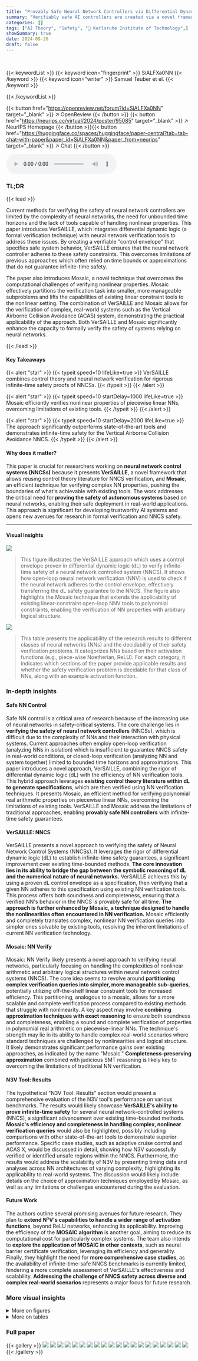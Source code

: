 ```yaml
---
title: "Provably Safe Neural Network Controllers via Differential Dynamic Logic"
summary: "Verifiably safe AI controllers are created via a novel framework, VerSAILLE, which uses differential dynamic logic and open-loop NN verification to prove safety for unbounded time horizons."
categories: []
tags: ["AI Theory", "Safety", "🏢 Karlsruhe Institute of Technology",]
showSummary: true
date: 2024-09-26
draft: false
---
```


<br>

{{< keywordList >}}
{{< keyword icon="fingerprint" >}} SiALFXa0NN {{< /keyword >}}
{{< keyword icon="writer" >}} Samuel Teuber et el. {{< /keyword >}}
 
{{< /keywordList >}}

{{< button href="https://openreview.net/forum?id=SiALFXa0NN" target="_blank" >}}
↗ OpenReview
{{< /button >}}
{{< button href="https://neurips.cc/virtual/2024/poster/95085" target="_blank" >}}
↗ NeurIPS Homepage
{{< /button >}}{{< button href="https://huggingface.co/spaces/huggingface/paper-central?tab=tab-chat-with-paper&paper_id=SiALFXa0NN&paper_from=neurips" target="_blank" >}}
↗ Chat
{{< /button >}}



<audio controls>
    <source src="https://ai-paper-reviewer.com/SiALFXa0NN/podcast.wav" type="audio/wav">
    Your browser does not support the audio element.
</audio>


### TL;DR


{{< lead >}}

Current methods for verifying the safety of neural network controllers are limited by the complexity of neural networks, the need for unbounded time horizons and the lack of tools capable of handling nonlinear properties. This paper introduces VerSAILLE, which integrates differential dynamic logic (a formal verification technique) with neural network verification tools to address these issues. By creating a verifiable "control envelope" that specifies safe system behavior, VerSAILLE ensures that the neural network controller adheres to these safety constraints.  This overcomes limitations of previous approaches which often relied on time bounds or approximations that do not guarantee infinite-time safety. 

The paper also introduces Mosaic, a novel technique that overcomes the computational challenges of verifying nonlinear properties. Mosaic effectively partitions the verification task into smaller, more manageable subproblems and lifts the capabilities of existing linear constraint tools to the nonlinear setting. The combination of VerSAILLE and Mosaic allows for the verification of complex, real-world systems such as the Vertical Airborne Collision Avoidance (ACAS) system, demonstrating the practical applicability of the approach. Both VerSAILLE and Mosaic significantly enhance the capacity to formally verify the safety of systems relying on neural networks.

{{< /lead >}}


#### Key Takeaways

{{< alert "star" >}}
{{< typeit speed=10 lifeLike=true >}} VerSAILLE combines control theory and neural network verification for rigorous infinite-time safety proofs of NNCSs. {{< /typeit >}}
{{< /alert >}}

{{< alert "star" >}}
{{< typeit speed=10 startDelay=1000 lifeLike=true >}} Mosaic efficiently verifies nonlinear properties of piecewise linear NNs, overcoming limitations of existing tools. {{< /typeit >}}
{{< /alert >}}

{{< alert "star" >}}
{{< typeit speed=10 startDelay=2000 lifeLike=true >}} The approach significantly outperforms state-of-the-art tools and demonstrates infinite-time safety for the Vertical Airborne Collision Avoidance NNCS. {{< /typeit >}}
{{< /alert >}}

#### Why does it matter?
This paper is crucial for researchers working on **neural network control systems (NNCSs)** because it presents **VerSAILLE**, a novel framework that allows reusing control theory literature for NNCS verification, and **Mosaic**, an efficient technique for verifying complex NN properties, pushing the boundaries of what's achievable with existing tools.  The work addresses the critical need for **proving the safety of autonomous systems** based on neural networks, enabling their safe deployment in real-world applications. This approach is significant for developing trustworthy AI systems and opens new avenues for research in formal verification and NNCS safety.

------
#### Visual Insights



![](https://ai-paper-reviewer.com/SiALFXa0NN/figures_1_1.jpg)

> This figure illustrates the VerSAILLE approach which uses a control envelope proven in differential dynamic logic (dL) to verify infinite-time safety of a neural network controlled system (NNCS).  It shows how open-loop neural network verification (NNV) is used to check if the neural network adheres to the control envelope, effectively transferring the dL safety guarantee to the NNCS.  The figure also highlights the Mosaic technique that extends the applicability of existing linear-constraint open-loop NNV tools to polynomial constraints, enabling the verification of NN properties with arbitrary logical structure.





![](https://ai-paper-reviewer.com/SiALFXa0NN/tables_2_1.jpg)

> This table presents the applicability of the research results to different classes of neural networks (NNs) and the decidability of their safety verification problems.  It categorizes NNs based on their activation functions (e.g., piece-wise Noetherian, ReLU). For each category, it indicates which sections of the paper provide applicable results and whether the safety verification problem is decidable for that class of NNs, along with an example activation function.





### In-depth insights


#### Safe NN Control
Safe NN control is a critical area of research because of the increasing use of neural networks in safety-critical systems.  The core challenge lies in **verifying the safety of neural network controllers** (NNCSs), which is difficult due to the complexity of NNs and their interaction with physical systems.  Current approaches often employ open-loop verification (analyzing NNs in isolation) which is insufficient to guarantee NNCS safety in real-world conditions, or closed-loop verification (analyzing NN and system together) limited to bounded time horizons and approximations. This paper introduces a novel approach, VerSAILLE, combining the rigor of differential dynamic logic (dL) with the efficiency of NN verification tools. This hybrid approach leverages **existing control theory literature within dL to generate specifications**, which are then verified using NN verification techniques. It presents Mosaic, an efficient method for verifying polynomial real arithmetic properties on piecewise linear NNs, overcoming the limitations of existing tools.  VerSAILLE and Mosaic address the limitations of traditional approaches, enabling **provably safe NN controllers** with infinite-time safety guarantees.

#### VerSAILLE: NNCS
VerSAILLE presents a novel approach to verifying the safety of Neural Network Control Systems (NNCSs).  It leverages the rigor of differential dynamic logic (dL) to establish infinite-time safety guarantees, a significant improvement over existing time-bounded methods. **The core innovation lies in its ability to bridge the gap between the symbolic reasoning of dL and the numerical nature of neural networks.** VerSAILLE achieves this by using a proven dL control envelope as a specification, then verifying that a given NN adheres to this specification using existing NN verification tools.  This process offers both soundness and completeness, ensuring that a verified NN's behavior in the NNCS is provably safe for all time.  **The approach is further enhanced by Mosaic, a technique designed to handle the nonlinearities often encountered in NN verification.** Mosaic efficiently and completely translates complex, nonlinear NN verification queries into simpler ones solvable by existing tools, resolving the inherent limitations of current NN verification technology.

#### Mosaic: NN Verify
Mosaic: NN Verify likely presents a novel approach to verifying neural networks, particularly focusing on handling the complexities of nonlinear arithmetic and arbitrary logical structures within neural network control systems (NNCS).  The core idea seems to revolve around **partitioning complex verification queries into simpler, more manageable sub-queries**, potentially utilizing off-the-shelf linear constraint tools for increased efficiency.  This partitioning, analogous to a mosaic, allows for a more scalable and complete verification process compared to existing methods that struggle with nonlinearity.  A key aspect may involve **combining approximation techniques with exact reasoning** to ensure both soundness and completeness, enabling a sound and complete verification of properties in polynomial real arithmetic on piecewise-linear NNs. The technique's strength may lie in its ability to handle complex real-world scenarios where standard techniques are challenged by nonlinearities and logical structure. It likely demonstrates significant performance gains over existing approaches, as indicated by the name "Mosaic."  **Completeness-preserving approximation** combined with judicious SMT reasoning is likely key to overcoming the limitations of traditional NN verification.

#### N3V Tool: Results
The hypothetical "N3V Tool: Results" section would present a comprehensive evaluation of the N3V tool's performance on various benchmarks.  The results would likely showcase **VerSAILLE's ability to prove infinite-time safety** for several neural network-controlled systems (NNCS), a significant advancement over existing time-bounded methods.  **Mosaic's efficiency and completeness in handling complex, nonlinear verification queries** would also be highlighted, possibly including comparisons with other state-of-the-art tools to demonstrate superior performance.  Specific case studies, such as adaptive cruise control and ACAS X, would be discussed in detail, showing how N3V successfully verified or identified unsafe regions within the NNCS.  Furthermore, the results would address the scalability of N3V by presenting timing data and analyses across NN architectures of varying complexity, highlighting its applicability to real-world systems. The discussion would likely include details on the choice of approximation techniques employed by Mosaic, as well as any limitations or challenges encountered during the evaluation.

#### Future Work
The authors outline several promising avenues for future research.  They plan to **extend N³V's capabilities to handle a wider range of activation functions**, beyond ReLU networks, enhancing its applicability.  Improving the efficiency of the **MOSAIC algorithm** is another goal, aiming to reduce its computational cost for particularly complex systems.  The team also intends to **explore the application of MOSAIC in other contexts**, such as neural barrier certificate verification, leveraging its efficiency and generality.  Finally, they highlight the need for **more comprehensive case studies**, as the availability of infinite-time-safe NNCS benchmarks is currently limited, hindering a more complete assessment of VerSAILLE's effectiveness and scalability.  **Addressing the challenge of NNCS safety across diverse and complex real-world scenarios** represents a major focus for future research.


### More visual insights

<details>
<summary>More on figures
</summary>


![](https://ai-paper-reviewer.com/SiALFXa0NN/figures_5_1.jpg)

> The figure visualizes how Mosaic, a nonlinear verification algorithm, handles nonlinear constraints in NN verification.  It shows the input space partitioned into regions with linear approximations of nonlinear constraints.  The NN's behavior is analyzed in each region, considering reachable outputs. The output space highlights spurious and concrete counterexamples resulting from the linear approximations.  This process aims for completeness and efficiency by combining approximation and SMT reasoning to verify complex properties on piecewise linear NNs.


![](https://ai-paper-reviewer.com/SiALFXa0NN/figures_5_2.jpg)

> This figure illustrates the concept of Mosaic, a novel approach for handling nonlinear open-loop NNV queries. It shows how the input space is partitioned into regions (A1, A2, A3) which contain different linear and non-linear constraints.  The algorithm efficiently addresses the arbitrary logical structure and polynomial constraints found in hybrid systems. Instead of processing all combinations of constraints individually, it partitions the problem into smaller subproblems (azulejos) making the verification process more efficient and practical for real-world applications.


![](https://ai-paper-reviewer.com/SiALFXa0NN/figures_8_1.jpg)

> The figure visualizes the nonlinear verification algorithm Mosaic. It shows how Mosaic handles nonlinear constraints in NN verification by combining approximation with exact reasoning. The input space is partitioned into regions where the NN is locally affine.  Linear approximations of the constraints are generated, and these are used to check if unsafe regions are reachable. If a spurious counterexample is found, it is generalized to an affine region to preserve completeness. The algorithm combines off-the-shelf linear constraint tools with approximation and SMT reasoning to handle arbitrary logical structure in nonlinear constraints.


![](https://ai-paper-reviewer.com/SiALFXa0NN/figures_30_1.jpg)

> This figure shows the state space of the Adaptive Cruise Control (ACC) system with a large neural network (NN). The orange line demarcates the boundary of safe states.  Red areas highlight regions where the NNCS exhibits unsafe behaviors (counterexamples).  The green line illustrates a successful trajectory of the system, while the purple line shows an unsafe trajectory that leads to a collision.  The dots along the trajectories represent individual control decisions.


![](https://ai-paper-reviewer.com/SiALFXa0NN/figures_34_1.jpg)

> The figure visualizes the nonlinear verification algorithm Mosaic. The left side shows the input space with linear and nonlinear constraints. The linear approximations are shown in orange lines. The blue and green areas represent two different input regions. The right side shows the output space with unsafe regions in red and reachable regions in green and blue. The algorithm aims to efficiently verify nonlinear properties by partitioning the input space and using off-the-shelf linear constraint tools for each partition.


![](https://ai-paper-reviewer.com/SiALFXa0NN/figures_34_2.jpg)

> The figure visualizes the nonlinear verification algorithm Mosaic.  It shows how Mosaic handles nonlinear constraints in the verification of neural networks by combining approximation with exact reasoning. The input space is partitioned (creating a 'mosaic'), and linear approximations are used for the nonlinear constraints. This allows lifting off-the-shelf linear constraint tools to the nonlinear setting while maintaining completeness. The figure illustrates how the algorithm identifies spurious counterexamples (spurious CEX) versus concrete counterexamples (concrete CEX) and how it partitions the input and output spaces for efficient verification.


![](https://ai-paper-reviewer.com/SiALFXa0NN/figures_34_3.jpg)

> The figure visualizes the process of the nonlinear verification algorithm Mosaic. The input space is shown on the left, where green and blue areas represent linear and nonlinear constraints, respectively. The algorithm partitions the input space into regions. Each region is analyzed for safety properties. The output space is shown on the right, where red areas indicate unsafe regions. The algorithm identifies concrete counterexamples and generalizes them to counterexample regions. This process combines approximation with exact reasoning to achieve completeness.


![](https://ai-paper-reviewer.com/SiALFXa0NN/figures_35_1.jpg)

> This figure visualizes the nonlinear verification algorithm Mosaic.  The left side shows the input space with linear and nonlinear constraints. The nonlinear constraints are approximated by linear approximations (orange lines around the blue constraint). The input space is partitioned into regions (azulejos), each with its own open-loop NNV query. The right side shows the output space, highlighting spurious and concrete counterexamples. The algorithm determines whether the NN's output reaches unsafe regions, effectively verifying nonlinear properties.


![](https://ai-paper-reviewer.com/SiALFXa0NN/figures_35_2.jpg)

> This figure shows a specific scenario where the Airborne Collision Avoidance Neural Network provides an unsafe advisory, leading to a near mid-air collision (NMAC).  Initially advised to climb, the NN unexpectedly instructs a descent, resulting in a collision six seconds later. The figure highlights the trajectories of both aircraft, illustrating how the NN's unsafe recommendation leads to a dangerous situation. Additional similar examples are detailed in Appendix G of the paper.


![](https://ai-paper-reviewer.com/SiALFXa0NN/figures_35_3.jpg)

> This figure shows an example of an unsafe advisory generated by the Airborne Collision Avoidance Neural Network.  After receiving an advisory to climb, the NN subsequently advises a descent, leading to a near mid-air collision (NMAC) within 6 seconds.  This highlights a failure case where the NN's decision-making process resulted in an unsafe outcome, demonstrating the need for rigorous safety verification.


![](https://ai-paper-reviewer.com/SiALFXa0NN/figures_35_4.jpg)

> This figure shows an example of an unsafe advisory generated by the Airborne Collision Avoidance Neural Network.  After initially advising a climb, the NN subsequently advises a descent, leading to a near mid-air collision (NMAC) within 6 seconds.  This illustrates a failure case where the NN's decision-making process results in an unsafe outcome, highlighting the importance of rigorous verification techniques.


</details>




<details>
<summary>More on tables
</summary>


![](https://ai-paper-reviewer.com/SiALFXa0NN/tables_4_1.jpg)
> This table shows the applicability of the research results to different classes of neural networks (NNs). It demonstrates whether the proposed verification techniques can be applied to each NN class and if the safety verification problem is decidable for each NN class.  The table is organized based on the complexity of the NN, ranging from piece-wise Noetherian to ReLU NNs.  Each row specifies the type of activation function (all fᵢ, Noetherian, Polynomial, Linear), the type of constraints allowed (all qᵢ, FOL<sub>NR</sub>, FOL<sub>R</sub>, FOL<sub>LR</sub>), the sections of the paper where the results apply, whether the safety verification problem is decidable, and an example of an activation function for that class. The table shows that the methods are widely applicable but decidability is proven only for some.

![](https://ai-paper-reviewer.com/SiALFXa0NN/tables_7_1.jpg)
> This table presents the results of verifying the safety of several neural networks used in the Airborne Collision Avoidance System (ACAS) for level flight scenarios. For each neural network, it shows the previous advisory given by the system, whether the system was deemed safe or unsafe by the verification process, the total runtime of the verification, the number of counterexample regions identified (indicating unsafe scenarios), and the time it took to find the first counterexample.  The table demonstrates the effectiveness of the proposed verification approach in identifying and characterizing unsafe regions within the ACAS X system.

![](https://ai-paper-reviewer.com/SiALFXa0NN/tables_18_1.jpg)
> This table shows the applicability of the research results to different classes of neural networks (NNs) and indicates whether safety verification is decidable for each class.  The NN classes are categorized based on the properties of their activation functions.  The table indicates that the methods are applicable to all NNs with piecewise Noetherian activation functions, and that decidability is guaranteed for piecewise polynomial and piecewise linear NNs.  A concrete example of each class and which sections of the paper they relate to is also included.

![](https://ai-paper-reviewer.com/SiALFXa0NN/tables_23_1.jpg)
> This table shows the applicability of the research results to different classes of neural networks and whether the safety verification problem is decidable for each class.  The classes are hierarchical, with each class being a subset of the one above it. The table indicates whether the theoretical results and the implemented tool (N3V) can handle each class, and if the safety verification problem is decidable in each class.

![](https://ai-paper-reviewer.com/SiALFXa0NN/tables_30_1.jpg)
> This table presents the runtimes of the N³V tool for verifying the safety of Adaptive Cruise Control (ACC) neural networks.  It shows the performance for different neural network architectures (ACC, ACC_Large, and a retrained version of ACC_Large) using various approximation levels (linear, N=1, N=2, N=3).  The '#Filtered' column indicates the number of spurious counterexamples that were filtered out by the tool during the verification process. The runtimes are in seconds.

![](https://ai-paper-reviewer.com/SiALFXa0NN/tables_31_1.jpg)
> This table compares the performance of various verification tools on the Adaptive Cruise Control (ACC) benchmark.  It contrasts tools' abilities to handle nonlinearities, the number of configurations tested, the runtime, the proportion of the state space explored, and the verification result (whether safety was proved for a short time or infinitely). N³V, the authors' tool, significantly outperforms others, achieving full state-space verification for infinite time.

![](https://ai-paper-reviewer.com/SiALFXa0NN/tables_32_1.jpg)
> This table compares the number of queries generated by different methods for verifying non-normalized open-loop neural network verification (NNV) queries.  It shows that the MOSAIC approach significantly reduces the number of queries compared to other methods, leading to improved efficiency. The table includes the number of propositionally satisfiable conjunctions, the number of open-loop NNV queries, the number of queries when splitting disjunctions, and the number of SMT calls for each method. This highlights the benefits of the MOSAIC approach in terms of computational cost.

![](https://ai-paper-reviewer.com/SiALFXa0NN/tables_32_2.jpg)
> This table compares the performance of N³V against other state-of-the-art SMT solvers (dReal, Z3, Z3++, CVC5, MathSAT) on two different neural networks: ACC_Large and a retrained version of ACC_Large. The comparison focuses on the time taken to verify or refute the safety properties (represented as 'sat' for satisfiable/safe and 'unsat' for unsatisfiable/unsafe).  It demonstrates N³V's efficiency compared to other SMT solvers, especially for complex safety verification tasks, showing it is able to achieve results within 124 seconds that other tools failed to achieve in 12 hours.

![](https://ai-paper-reviewer.com/SiALFXa0NN/tables_33_1.jpg)
> This table lists the allowed advisories for a Vertical Airborne Collision Avoidance System.  For each advisory, it provides a description, the allowed range of vertical velocity (in ft/min), and the minimum required acceleration (g/x where x is a numerical value).

</details>




### Full paper

{{< gallery >}}
<img src="https://ai-paper-reviewer.com/SiALFXa0NN/1.png" class="grid-w50 md:grid-w33 xl:grid-w25" />
<img src="https://ai-paper-reviewer.com/SiALFXa0NN/2.png" class="grid-w50 md:grid-w33 xl:grid-w25" />
<img src="https://ai-paper-reviewer.com/SiALFXa0NN/3.png" class="grid-w50 md:grid-w33 xl:grid-w25" />
<img src="https://ai-paper-reviewer.com/SiALFXa0NN/4.png" class="grid-w50 md:grid-w33 xl:grid-w25" />
<img src="https://ai-paper-reviewer.com/SiALFXa0NN/5.png" class="grid-w50 md:grid-w33 xl:grid-w25" />
<img src="https://ai-paper-reviewer.com/SiALFXa0NN/6.png" class="grid-w50 md:grid-w33 xl:grid-w25" />
<img src="https://ai-paper-reviewer.com/SiALFXa0NN/7.png" class="grid-w50 md:grid-w33 xl:grid-w25" />
<img src="https://ai-paper-reviewer.com/SiALFXa0NN/8.png" class="grid-w50 md:grid-w33 xl:grid-w25" />
<img src="https://ai-paper-reviewer.com/SiALFXa0NN/9.png" class="grid-w50 md:grid-w33 xl:grid-w25" />
<img src="https://ai-paper-reviewer.com/SiALFXa0NN/10.png" class="grid-w50 md:grid-w33 xl:grid-w25" />
<img src="https://ai-paper-reviewer.com/SiALFXa0NN/11.png" class="grid-w50 md:grid-w33 xl:grid-w25" />
<img src="https://ai-paper-reviewer.com/SiALFXa0NN/12.png" class="grid-w50 md:grid-w33 xl:grid-w25" />
<img src="https://ai-paper-reviewer.com/SiALFXa0NN/13.png" class="grid-w50 md:grid-w33 xl:grid-w25" />
<img src="https://ai-paper-reviewer.com/SiALFXa0NN/14.png" class="grid-w50 md:grid-w33 xl:grid-w25" />
<img src="https://ai-paper-reviewer.com/SiALFXa0NN/15.png" class="grid-w50 md:grid-w33 xl:grid-w25" />
<img src="https://ai-paper-reviewer.com/SiALFXa0NN/16.png" class="grid-w50 md:grid-w33 xl:grid-w25" />
<img src="https://ai-paper-reviewer.com/SiALFXa0NN/17.png" class="grid-w50 md:grid-w33 xl:grid-w25" />
<img src="https://ai-paper-reviewer.com/SiALFXa0NN/18.png" class="grid-w50 md:grid-w33 xl:grid-w25" />
<img src="https://ai-paper-reviewer.com/SiALFXa0NN/19.png" class="grid-w50 md:grid-w33 xl:grid-w25" />
<img src="https://ai-paper-reviewer.com/SiALFXa0NN/20.png" class="grid-w50 md:grid-w33 xl:grid-w25" />
{{< /gallery >}}